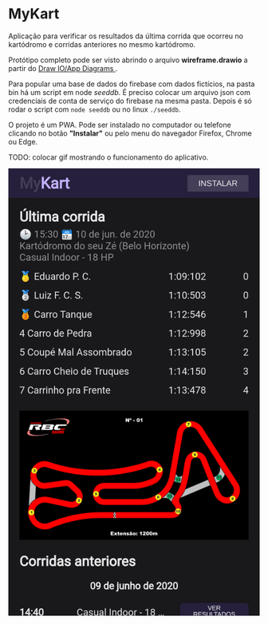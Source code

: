 # MyKart

Aplicação para verificar os resultados da última corrida que ocorreu
no kartódromo e corridas anteriores no mesmo kartódromo.

Protótipo completo pode ser visto abrindo o arquivo **wireframe.drawio**
a partir do [Draw IO/App Diagrams ](https://app.diagrams.net/).

Para popular uma base de dados do firebase com dados fictícios, na pasta
bin há um script em node *seeddb*. É preciso colocar um arquivo json
com credenciais de conta de serviço do firebase na mesma pasta. Depois
é só rodar o script com `node seeddb` ou no linux `./seeddb`.

O projeto é um PWA. Pode ser instalado no computador ou telefone clicando
no botão **"Instalar"** ou pelo menu do navegador Firefox, Chrome ou Edge.


TODO:
colocar gif mostrando o funcionamento do aplicativo.

![alt mainscreen](toReadme/tela_inicial.png)

